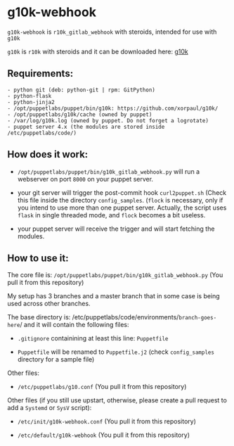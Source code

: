 # g10k-webhook

`g10k-webhook` is `r10k_gitlab_webhook` with steroids, intended for use with `g10k`

`g10k` is `r10k` with steroids and it can be downloaded here: [g10k](https://github.com/xorpaul/g10k)

## Requirements:

```
- python git (deb: python-git | rpm: GitPython)
- python-flask
- python-jinja2
- /opt/puppetlabs/puppet/bin/g10k: https://github.com/xorpaul/g10k/
- /opt/puppetlabs/g10k/cache (owned by puppet)
- /var/log/g10k.log (owned by puppet. Do not forget a logrotate)
- puppet server 4.x (the modules are stored inside /etc/puppetlabs/code/)
```

## How does it work:

- `/opt/puppetlabs/puppet/bin/g10k_gitlab_webhook.py` will run a webserver on port `8000` on your puppet server.

- your git server will trigger the post-commit hook `curl2puppet.sh` (Check this file inside the directory `config_samples`. (`flock` is necessary, only if you intend to use more than one puppet server. Actually, the script uses `flask` in single threaded mode, and `flock` becomes a bit useless.

- your puppet server will receive the trigger and will start fetching the modules.

## How to use it:

The core file is: `/opt/puppetlabs/puppet/bin/g10k_gitlab_webhook.py` (You pull it from this repository)

My setup has 3 branches and a master branch that in some case is being used across other branches.

The base directory is: /etc/puppetlabs/code/environments/`branch-goes-here`/ and it will contain the following files:

- `.gitignore` containining at least this line: `Puppetfile`

- `Puppetfile` will be renamed to `Puppetfile.j2` (check `config_samples` directory for a sample file)

Other files:

- `/etc/puppetlabs/g10.conf` (You pull it from this repository)

Other files (if you still use upstart, otherwise, please create a pull request to add a `Systemd` or `SysV` script):

- `/etc/init/g10k-webhook.conf` (You pull it from this repository)

- `/etc/default/g10k-webhook` (You pull it from this repository)
